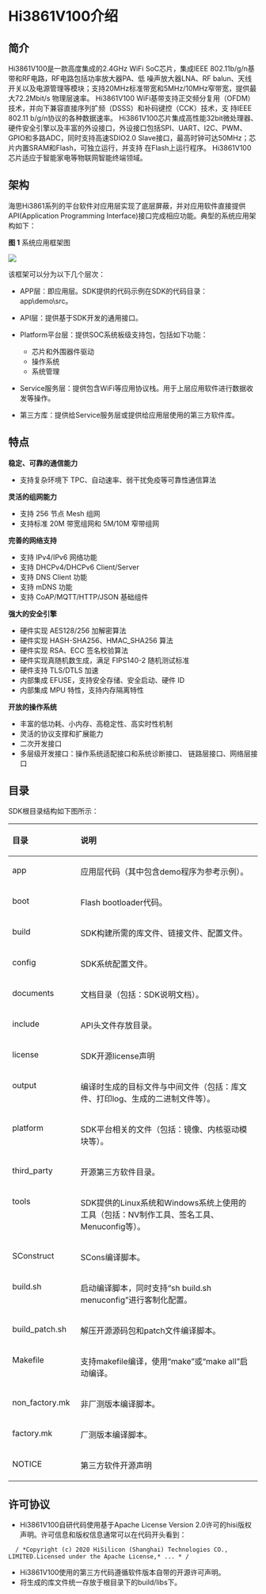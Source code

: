 # Hi3861V100介绍<a name="ZH-CN_TOPIC_0000001054467126"></a>

## 简介<a name="section469617221261"></a>

Hi3861V100是一款高度集成的2.4GHz WiFi SoC芯片，集成IEEE 802.11b/g/n基带和RF电路，RF电路包括功率放大器PA、低 噪声放大器LNA、RF balun、天线开关以及电源管理等模块；支持20MHz标准带宽和5MHz/10MHz窄带宽，提供最大72.2Mbit/s 物理层速率。 Hi3861V100 WiFi基带支持正交频分复用（OFDM）技术，并向下兼容直接序列扩频（DSSS）和补码键控（CCK）技术，支 持IEEE 802.11 b/g/n协议的各种数据速率。 Hi3861V100芯片集成高性能32bit微处理器、硬件安全引擎以及丰富的外设接口，外设接口包括SPI、UART、I2C、PWM、 GPIO和多路ADC，同时支持高速SDIO2.0 Slave接口，最高时钟可达50MHz；芯片内置SRAM和Flash，可独立运行，并支持 在Flash上运行程序。 Hi3861V100芯片适应于智能家电等物联网智能终端领域。

## 架构<a name="section15884114210197"></a>

海思Hi3861系列的平台软件对应用层实现了底层屏蔽，并对应用软件直接提供API\(Application Programming Interface\)接口完成相应功能。典型的系统应用架构如下：

**图 1**  系统应用框架图<a name="fig16620102217403"></a>  


![](http://tools.harmonyos.com/mirrors/hpm-image/hi3861_README/figures/zh-cn_image_0000001054797626.png)

该框架可以分为以下几个层次：

-   APP层：即应用层。SDK提供的代码示例在SDK的代码目录：app\\demo\\src。
-   API层：提供基于SDK开发的通用接口。
-   Platform平台层：提供SOC系统板级支持包，包括如下功能：
    -   芯片和外围器件驱动
    -   操作系统
    -   系统管理

-   Service服务层：提供包含WiFi等应用协议栈。用于上层应用软件进行数据收发等操作。
-   第三方库：提供给Service服务层或提供给应用层使用的第三方软件库。

## 特点<a name="section12212842173518"></a>

**稳定、可靠的通信能力**

-   支持复杂环境下 TPC、自动速率、弱干扰免疫等可靠性通信算法

**灵活的组网能力**

-   支持 256 节点 Mesh 组网
-   支持标准 20M 带宽组网和 5M/10M 窄带组网

**完善的网络支持**

-   支持 IPv4/IPv6 网络功能
-   支持 DHCPv4/DHCPv6 Client/Server
-   支持 DNS Client 功能
-   支持 mDNS 功能
-   支持 CoAP/MQTT/HTTP/JSON 基础组件

**强大的安全引擎**

-   硬件实现 AES128/256 加解密算法
-   硬件实现 HASH-SHA256、HMAC\_SHA256 算法
-   硬件实现 RSA、ECC 签名校验算法
-   硬件实现真随机数生成，满足 FIPS140-2 随机测试标准
-   硬件支持 TLS/DTLS 加速
-   内部集成 EFUSE，支持安全存储、安全启动、硬件 ID
-   内部集成 MPU 特性，支持内存隔离特性

**开放的操作系统**

-   丰富的低功耗、小内存、高稳定性、高实时性机制
-   灵活的协议支撑和扩展能力
-   二次开发接口
-   多层级开发接口：操作系统适配接口和系统诊断接口、 链路层接口、网络层接口

## 目录<a name="section1464106163817"></a>

SDK根目录结构如下图所示：

<a name="table13927142512394"></a>
<table><thead align="left"><tr id="row15927132514396"><th class="cellrowborder" valign="top" width="27.38%" id="mcps1.1.3.1.1"><p id="p11927325113916"><a name="p11927325113916"></a><a name="p11927325113916"></a>目录</p>
</th>
<th class="cellrowborder" valign="top" width="72.61999999999999%" id="mcps1.1.3.1.2"><p id="p1292722593913"><a name="p1292722593913"></a><a name="p1292722593913"></a>说明</p>
</th>
</tr>
</thead>
<tbody><tr id="row292882517399"><td class="cellrowborder" valign="top" width="27.38%" headers="mcps1.1.3.1.1 "><p id="p159281025163910"><a name="p159281025163910"></a><a name="p159281025163910"></a>app</p>
</td>
<td class="cellrowborder" valign="top" width="72.61999999999999%" headers="mcps1.1.3.1.2 "><p id="p417918234"><a name="p417918234"></a><a name="p417918234"></a>应用层代码（其中包含demo程序为参考示例）。</p>
</td>
</tr>
<tr id="row13791175961418"><td class="cellrowborder" valign="top" width="27.38%" headers="mcps1.1.3.1.1 "><p id="p1279265920148"><a name="p1279265920148"></a><a name="p1279265920148"></a>boot</p>
</td>
<td class="cellrowborder" valign="top" width="72.61999999999999%" headers="mcps1.1.3.1.2 "><p id="p1579211591149"><a name="p1579211591149"></a><a name="p1579211591149"></a>Flash bootloader代码。</p>
</td>
</tr>
<tr id="row19928225163913"><td class="cellrowborder" valign="top" width="27.38%" headers="mcps1.1.3.1.1 "><p id="p2928122511393"><a name="p2928122511393"></a><a name="p2928122511393"></a>build</p>
</td>
<td class="cellrowborder" valign="top" width="72.61999999999999%" headers="mcps1.1.3.1.2 "><p id="p1192882518398"><a name="p1192882518398"></a><a name="p1192882518398"></a>SDK构建所需的库文件、链接文件、配置文件。</p>
</td>
</tr>
<tr id="row12928225173915"><td class="cellrowborder" valign="top" width="27.38%" headers="mcps1.1.3.1.1 "><p id="p199281425143911"><a name="p199281425143911"></a><a name="p199281425143911"></a>config</p>
</td>
<td class="cellrowborder" valign="top" width="72.61999999999999%" headers="mcps1.1.3.1.2 "><p id="p792802515395"><a name="p792802515395"></a><a name="p792802515395"></a>SDK系统配置文件。</p>
</td>
</tr>
<tr id="row18928182533911"><td class="cellrowborder" valign="top" width="27.38%" headers="mcps1.1.3.1.1 "><p id="p145973615257"><a name="p145973615257"></a><a name="p145973615257"></a>documents</p>
</td>
<td class="cellrowborder" valign="top" width="72.61999999999999%" headers="mcps1.1.3.1.2 "><p id="p41400225239"><a name="p41400225239"></a><a name="p41400225239"></a>文档目录（包括：SDK说明文档）。</p>
</td>
</tr>
<tr id="row15928132512396"><td class="cellrowborder" valign="top" width="27.38%" headers="mcps1.1.3.1.1 "><p id="p3928172518391"><a name="p3928172518391"></a><a name="p3928172518391"></a>include</p>
</td>
<td class="cellrowborder" valign="top" width="72.61999999999999%" headers="mcps1.1.3.1.2 "><p id="p0346235152311"><a name="p0346235152311"></a><a name="p0346235152311"></a>API头文件存放目录。</p>
</td>
</tr>
<tr id="row971803313228"><td class="cellrowborder" valign="top" width="27.38%" headers="mcps1.1.3.1.1 "><p id="p171813332218"><a name="p171813332218"></a><a name="p171813332218"></a>license</p>
</td>
<td class="cellrowborder" valign="top" width="72.61999999999999%" headers="mcps1.1.3.1.2 "><p id="p14718533192216"><a name="p14718533192216"></a><a name="p14718533192216"></a>SDK开源license声明</p>
</td>
</tr>
<tr id="row15928192593911"><td class="cellrowborder" valign="top" width="27.38%" headers="mcps1.1.3.1.1 "><p id="p12928182573915"><a name="p12928182573915"></a><a name="p12928182573915"></a>output</p>
</td>
<td class="cellrowborder" valign="top" width="72.61999999999999%" headers="mcps1.1.3.1.2 "><p id="p05488436238"><a name="p05488436238"></a><a name="p05488436238"></a>编译时生成的目标文件与中间文件（包括：库文件、打印log、生成的二进制文件等）。</p>
</td>
</tr>
<tr id="row2050315115427"><td class="cellrowborder" valign="top" width="27.38%" headers="mcps1.1.3.1.1 "><p id="p9503161154215"><a name="p9503161154215"></a><a name="p9503161154215"></a>platform</p>
</td>
<td class="cellrowborder" valign="top" width="72.61999999999999%" headers="mcps1.1.3.1.2 "><p id="p155032116427"><a name="p155032116427"></a><a name="p155032116427"></a>SDK平台相关的文件（包括：镜像、内核驱动模块等）。</p>
</td>
</tr>
<tr id="row1783061594218"><td class="cellrowborder" valign="top" width="27.38%" headers="mcps1.1.3.1.1 "><p id="p2083021554215"><a name="p2083021554215"></a><a name="p2083021554215"></a>third_party</p>
</td>
<td class="cellrowborder" valign="top" width="72.61999999999999%" headers="mcps1.1.3.1.2 "><p id="p15830715194212"><a name="p15830715194212"></a><a name="p15830715194212"></a>开源第三方软件目录。</p>
</td>
</tr>
<tr id="row69981918194210"><td class="cellrowborder" valign="top" width="27.38%" headers="mcps1.1.3.1.1 "><p id="p159981318154216"><a name="p159981318154216"></a><a name="p159981318154216"></a>tools</p>
</td>
<td class="cellrowborder" valign="top" width="72.61999999999999%" headers="mcps1.1.3.1.2 "><p id="p5998121854210"><a name="p5998121854210"></a><a name="p5998121854210"></a>SDK提供的Linux系统和Windows系统上使用的工具（包括：NV制作工具、签名工具、Menuconfig等）。</p>
</td>
</tr>
<tr id="row415218166102"><td class="cellrowborder" valign="top" width="27.38%" headers="mcps1.1.3.1.1 "><p id="p515281614109"><a name="p515281614109"></a><a name="p515281614109"></a>SConstruct</p>
</td>
<td class="cellrowborder" valign="top" width="72.61999999999999%" headers="mcps1.1.3.1.2 "><p id="p1615231614109"><a name="p1615231614109"></a><a name="p1615231614109"></a>SCons编译脚本。</p>
</td>
</tr>
<tr id="row75842056117"><td class="cellrowborder" valign="top" width="27.38%" headers="mcps1.1.3.1.1 "><p id="p2058415591118"><a name="p2058415591118"></a><a name="p2058415591118"></a>build.sh</p>
</td>
<td class="cellrowborder" valign="top" width="72.61999999999999%" headers="mcps1.1.3.1.2 "><p id="p558420511112"><a name="p558420511112"></a><a name="p558420511112"></a>启动编译脚本，同时支持“sh build.sh menuconfig”进行客制化配置。</p>
</td>
</tr>
<tr id="row152262035269"><td class="cellrowborder" valign="top" width="27.38%" headers="mcps1.1.3.1.1 "><p id="p42263352615"><a name="p42263352615"></a><a name="p42263352615"></a>build_patch.sh</p>
</td>
<td class="cellrowborder" valign="top" width="72.61999999999999%" headers="mcps1.1.3.1.2 "><p id="p1422613353614"><a name="p1422613353614"></a><a name="p1422613353614"></a>解压开源源码包和patch文件编译脚本。</p>
</td>
</tr>
<tr id="row07472124410"><td class="cellrowborder" valign="top" width="27.38%" headers="mcps1.1.3.1.1 "><p id="p1574821211416"><a name="p1574821211416"></a><a name="p1574821211416"></a>Makefile</p>
</td>
<td class="cellrowborder" valign="top" width="72.61999999999999%" headers="mcps1.1.3.1.2 "><p id="p126461354552"><a name="p126461354552"></a><a name="p126461354552"></a>支持makefile编译，使用“make”或“make all”启动编译。</p>
</td>
</tr>
<tr id="row26011201747"><td class="cellrowborder" valign="top" width="27.38%" headers="mcps1.1.3.1.1 "><p id="p1601420844"><a name="p1601420844"></a><a name="p1601420844"></a>non_factory.mk</p>
</td>
<td class="cellrowborder" valign="top" width="72.61999999999999%" headers="mcps1.1.3.1.2 "><p id="p14611201340"><a name="p14611201340"></a><a name="p14611201340"></a>非厂测版本编译脚本。</p>
</td>
</tr>
<tr id="row17747172410413"><td class="cellrowborder" valign="top" width="27.38%" headers="mcps1.1.3.1.1 "><p id="p974719241849"><a name="p974719241849"></a><a name="p974719241849"></a>factory.mk</p>
</td>
<td class="cellrowborder" valign="top" width="72.61999999999999%" headers="mcps1.1.3.1.2 "><p id="p87471724848"><a name="p87471724848"></a><a name="p87471724848"></a>厂测版本编译脚本。</p>
</td>
</tr>
<tr id="row28411416998"><td class="cellrowborder" valign="top" width="27.38%" headers="mcps1.1.3.1.1 "><p id="p1842161613918"><a name="p1842161613918"></a><a name="p1842161613918"></a>NOTICE</p>
</td>
<td class="cellrowborder" valign="top" width="72.61999999999999%" headers="mcps1.1.3.1.2 "><p id="p58427168912"><a name="p58427168912"></a><a name="p58427168912"></a>第三方软件开源声明</p>
</td>
</tr>
</tbody>
</table>

## 许可协议<a name="section1478215290"></a>

-   Hi3861V100自研代码使用基于Apache License Version 2.0许可的hisi版权声明。许可信息和版权信息通常可以在代码开头看到：

```
  / *Copyright (c) 2020 HiSilicon (Shanghai) Technologies CO., LIMITED.Licensed under the Apache License,* ... * / 
```

-   Hi3861V100使用的第三方代码遵循软件版本自带的开源许可声明。
-   将生成的库文件统一存放于根目录下的build/libs下。

